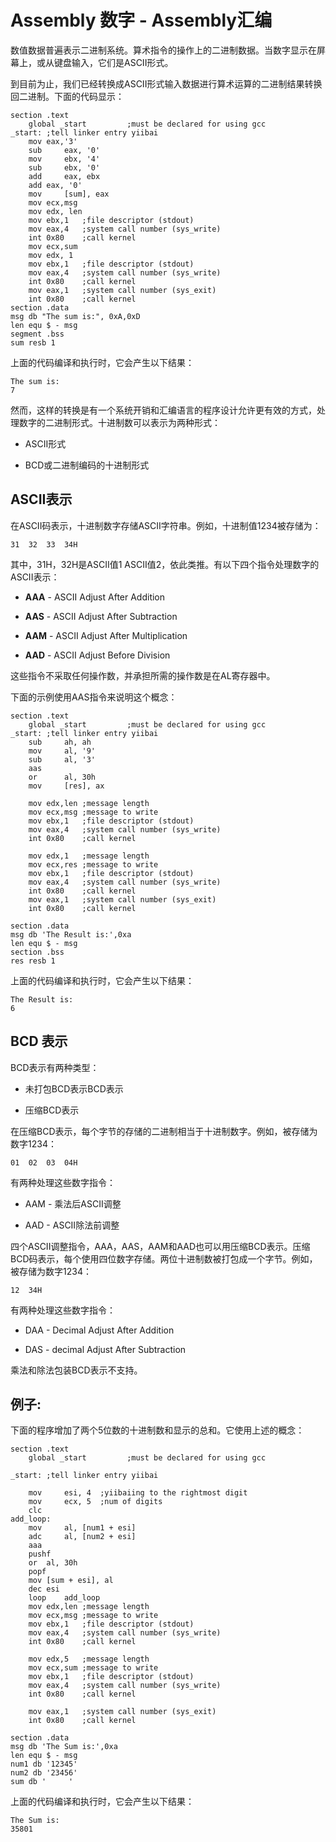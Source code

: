 # Assembly 数字 - Assembly汇编

数值数据普遍表示二进制系统。算术指令的操作上的二进制数据。当数字显示在屏幕上，或从键盘输入，它们是ASCII形式。

到目前为止，我们已经转换成ASCII形式输入数据进行算术运算的二进制结果转换回二进制。下面的代码显示：

```
section	.text
    global _start         ;must be declared for using gcc
_start:	;tell linker entry yiibai
	mov	eax,'3'
	sub     eax, '0'
	mov 	ebx, '4'
	sub     ebx, '0'
	add 	eax, ebx
	add	eax, '0'
	mov 	[sum], eax
	mov	ecx,msg	
	mov	edx, len
	mov	ebx,1	;file descriptor (stdout)
	mov	eax,4	;system call number (sys_write)
	int	0x80	;call kernel
	mov	ecx,sum
	mov	edx, 1
	mov	ebx,1	;file descriptor (stdout)
	mov	eax,4	;system call number (sys_write)
	int	0x80	;call kernel
	mov	eax,1	;system call number (sys_exit)
	int	0x80	;call kernel
section .data
msg db "The sum is:", 0xA,0xD 
len equ $ - msg   
segment .bss
sum resb 1
```

上面的代码编译和执行时，它会产生以下结果：

```
The sum is:
7

```

然而，这样的转换是有一个系统开销和汇编语言的程序设计允许更有效的方式，处理数字的二进制形式。十进制数可以表示为两种形式：

*   ASCII形式

*   BCD或二进制编码的十进制形式

## ASCII表示

在ASCII码表示，十进制数字存储ASCII字符串。例如，十进制值1234被存储为：

```
31	32	33	34H
```

其中，31H，32H是ASCII值1 ASCII值2，依此类推。有以下四个指令处理数字的ASCII表示：

*   **AAA** - ASCII Adjust After Addition

*   **AAS** - ASCII Adjust After Subtraction

*   **AAM** - ASCII Adjust After Multiplication

*   **AAD** - ASCII Adjust Before Division

这些指令不采取任何操作数，并承担所需的操作数是在AL寄存器中。

下面的示例使用AAS指令来说明这个概念：

```
section	.text
    global _start         ;must be declared for using gcc
_start:	;tell linker entry yiibai
	sub     ah, ah
	mov     al, '9'
	sub     al, '3'
	aas
	or      al, 30h
	mov     [res], ax

	mov	edx,len	;message length
	mov	ecx,msg	;message to write
	mov	ebx,1	;file descriptor (stdout)
	mov	eax,4	;system call number (sys_write)
	int	0x80	;call kernel

	mov	edx,1	;message length
	mov	ecx,res	;message to write
	mov	ebx,1	;file descriptor (stdout)
	mov	eax,4	;system call number (sys_write)
	int	0x80	;call kernel
	mov	eax,1	;system call number (sys_exit)
	int	0x80	;call kernel

section	.data
msg db 'The Result is:',0xa	
len equ $ - msg			
section .bss
res resb 1  
```

上面的代码编译和执行时，它会产生以下结果：

```
The Result is:
6

```

## BCD 表示

BCD表示有两种类型：

*   未打包BCD表示BCD表示

*   压缩BCD表示

在压缩BCD表示，每个字节的存储的二进制相当于十进制数字。例如，被存储为数字1234：

```
01	02	03	04H
```

有两种处理这些数字指令：

*   AAM - 乘法后ASCII调整

*   AAD - ASCII除法前调整

四个ASCII调整指令，AAA，AAS，AAM和AAD也可以用压缩BCD表示。压缩BCD码表示，每个使用四位数字存储。两位十进制数被打包成一个字节。例如，被存储为数字1234：

```
12	34H
```

有两种处理这些数字指令：

*   DAA - Decimal Adjust After Addition

*   DAS - decimal Adjust After Subtraction

乘法和除法包装BCD表示不支持。

## 例子:

下面的程序增加了两个5位数的十进制数和显示的总和。它使用上述的概念：

```
section	.text
    global _start         ;must be declared for using gcc

_start:	;tell linker entry yiibai

	mov     esi, 4  ;yiibaiing to the rightmost digit
	mov     ecx, 5  ;num of digits
	clc
add_loop:  
	mov 	al, [num1 + esi]
	adc 	al, [num2 + esi]
	aaa
	pushf
	or 	al, 30h
	popf
	mov	[sum + esi], al
	dec	esi
	loop	add_loop
	mov	edx,len	;message length
	mov	ecx,msg	;message to write
	mov	ebx,1	;file descriptor (stdout)
	mov	eax,4	;system call number (sys_write)
	int	0x80	;call kernel

	mov	edx,5	;message length
	mov	ecx,sum	;message to write
	mov	ebx,1	;file descriptor (stdout)
	mov	eax,4	;system call number (sys_write)
	int	0x80	;call kernel

	mov	eax,1	;system call number (sys_exit)
	int	0x80	;call kernel

section	.data
msg db 'The Sum is:',0xa	
len equ $ - msg			
num1 db '12345'
num2 db '23456'
sum db '     '
```

上面的代码编译和执行时，它会产生以下结果：

```
The Sum is:
35801
```

